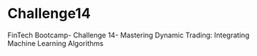 # Challenge14
FinTech Bootcamp- Challenge 14- Mastering Dynamic Trading: Integrating Machine Learning Algorithms
